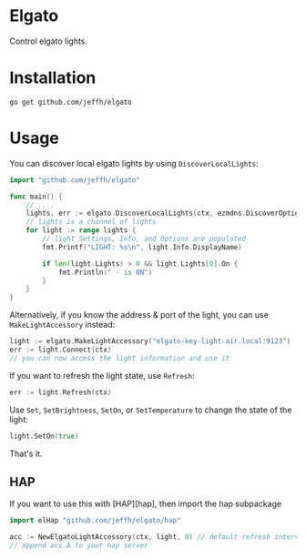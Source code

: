 # Elgato

Control elgato lights.

# Installation

```
go get github.com/jeffh/elgato
```

# Usage

You can discover local elgato lights by using `DiscoverLocalLights`:

```go
import "github.com/jeffh/elgato"

func main() {
	// ....
	lights, err := elgato.DiscoverLocalLights(ctx, ezmdns.DiscoverOptions{})
	// lights is a channel of lights
	for light := range lights {
		// light Settings, Info, and Options are populated
		fmt.Printf("LIGHT: %s\n", light.Info.DisplayName)

		if len(light.Lights) > 0 && light.Lights[0].On {
			fmt.Println(" - is ON")
		}
	}
}
```

Alternatively, if you know the address & port of the light, you can use
`MakeLightAccessory` instead:

```go
light := elgato.MakeLightAccessory("elgato-key-light-air.local:9123")
err := light.Connect(ctx)
// you can now access the light information and use it
```

If you want to refresh the light state, use `Refresh`:

```go
err := light.Refresh(ctx)
```

Use `Set`, `SetBrightness`, `SetOn`, or `SetTemperature` to change the state of
the light:

```go
light.SetOn(true)
```

That's it.

## HAP

If you want to use this with [HAP][hap], then import the hap subpackage

```go
import elHap "github.com/jeffh/elgato/hap"

acc := NewElgatoLightAccessory(ctx, light, 0) // default refresh interval is 5 seconds
// append acc.A to your hap server
```
